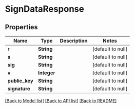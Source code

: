 # SignDataResponse

## Properties

| Name           | Type        | Description | Notes             |
| -------------- | ----------- | ----------- | ----------------- |
| **r**          | **String**  |             | [default to null] |
| **s**          | **String**  |             | [default to null] |
| **sig**        | **String**  |             | [default to null] |
| **v**          | **Integer** |             | [default to null] |
| **public_key** | **String**  |             | [default to null] |
| **signature**  | **String**  |             | [default to null] |

[[Back to Model list]](../README.md#documentation-for-models) [[Back to API list]](../README.md#documentation-for-api-endpoints) [[Back to README]](../README.md)
